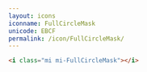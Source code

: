 ```yaml
---
layout: icons
iconname: FullCircleMask
unicode: EBCF
permalink: /icon/FullCircleMask/
---
```


``` html
<i class="mi mi-FullCircleMask"></i>
```
